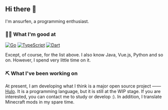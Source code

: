 ## Hi there 👋

I'm ansurfen, a programming enthusiast.

### 👨‍💻 What I'm good at
[![Go](https://img.shields.io/badge/Go-%2300ADD8.svg?logo=go&logoColor=white&style=for-the-badge)](https://golang.org/) [![TypeScript](https://img.shields.io/badge/TypeScript-%23007ACC.svg?logo=typescript&logoColor=white&style=for-the-badge)](https://www.typescriptlang.org/) [![Dart](https://img.shields.io/badge/Dart-%230175C2.svg?logo=dart&logoColor=white&style=for-the-badge)](https://dart.dev/)

Except, of course, for the list above. I also know Java, Vue.js, Python and so on. However, I spend very little time on it.

### ⛏️ What I've been working on
At present, I am developing what I think is a major open source project —— [Hulo](https://github.com/hulo-lang/hulo). It is a programming language, but it is still at the WIP stage. If you are interested, you can contact me to study or develop :).
In addition, I translate Minecraft mods in my spare time.
